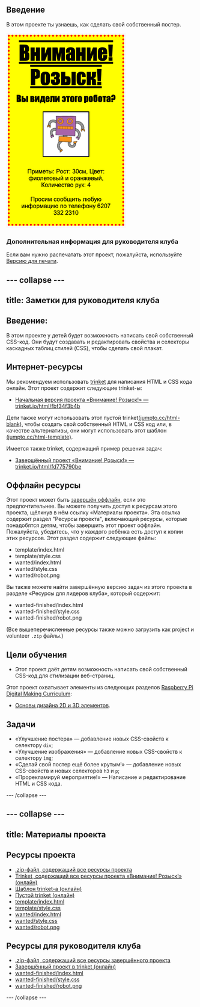 ## Введение

В этом проекте ты узнаешь, как сделать свой собственный постер.

![скриншот](images/wanted-final.png)

### Дополнительная информация для руководителя клуба

Если вам нужно распечатать этот проект, пожалуйста, используйте [Версию для печати](https://projects.raspberrypi.org/ru-RU/projects/wanted/print).

--- collapse ---
---
title: Заметки для руководителя клуба
---

## Введение:

В этом проекте у детей будет возможность написать свой собственный CSS-код. Они будут создавать и редактировать свойства и селекторы каскадных таблиц стилей (CSS), чтобы сделать свой плакат.

## Интернет-ресурсы

Мы рекомендуем использовать [trinket](https://trinket.io/) для написания HTML и CSS кода онлайн. Этот проект содержит следующие trinket-ы:

* [Начальная версия проекта «Внимание! Розыск!» — trinket.io/html/fbf34f3b4b](https://trinket.io/html/fbf34f3b4b)

Дети также могут использовать этот пустой trinket[(jumpto.cc/html-blank)](http://jumpto.cc/html-blank), чтобы создать свой собственный HTML и CSS код или, в качестве альтернативы, они могут использовать этот шаблон [(jumpto.cc/html-template)](http://jumpto.cc/html-template).

Имеется также trinket, содержащий пример решения задач:

* [Завершённый проект «Внимание! Розыск!» — trinket.io/html/fd775790be](https://trinket.io/html/fd775790be)

## Оффлайн ресурсы

Этот проект может быть [завершён оффлайн](https://www.codeclubprojects.org/en-GB/resources/webdev-working-offline/), если это предпочтительнее. Вы можете получить доступ к ресурсам этого проекта, щёлкнув в нём ссылку «Материалы проекта». Эта ссылка содержит раздел "Ресурсы проекта", включающий ресурсы, которые понадобятся детям, чтобы завершить этот проект оффлайн. Пожалуйста, убедитесь, что у каждого ребёнка есть доступ к копии этих ресурсов. Этот раздел содержит следующие файлы:

* template/index.html
* template/style.css
* wanted/index.html
* wanted/style.css
* wanted/robot.png

Вы также можете найти завершённую версию задач из этого проекта в разделе «Ресурсы для лидеров клуба», который содержит:

* wanted-finished/index.html
* wanted-finished/style.css
* wanted-finished/robot.png

(Все вышеперечисленные ресурсы также можно загрузить как project и volunteer `.zip` файлы.)

## Цели обучения

* Этот проект даёт детям возможность написать свой собственный CSS-код для стилизации веб-страниц.

Этот проект охватывает элементы из следующих разделов [Raspberry Pi Digital Making Curriculum](http://rpf.io/curriculum):

* [Основы дизайна 2D и 3D элементов](https://www.raspberrypi.org/curriculum/design/creator).

## Задачи

* «Улучшение постера» — добавление новых CSS-свойств к селектору `div`;
* «Улучшение изображения» — добавление новых CSS-свойств к селектору `img`;
* «Сделай свой постер ещё более крутым!» — добавление новых CSS-свойств и новых селекторов `h3` и `p`;
* «Прорекламируй мероприятие!» — Написание и редактирование HTML и CSS кода.

--- /collapse ---

--- collapse ---
---
title: Материалы проекта
---

## Ресурсы проекта

* [.zip-файл, содержащий все ресурсы проекта](https://rpf.io/p/ru-RU/wanted-go)
* [Trinket, содержащий все ресурсы проекта «Внимание! Розыск!» (онлайн)](https://trinket.io/html/fbf34f3b4b)
* [Шаблон trinket-а (онлайн)](http://jumpto.cc/trinket-template)
* [Пустой trinket (онлайн)](http://jumpto.cc/trinket-blank)
* [template/index.html](resources/template-index.html)
* [template/style.css](resources/template-style.css)
* [wanted/index.html](resources/wanted-index.html)
* [wanted/style.css](resources/wanted-style.css)
* [wanted/robot.png](resources/wanted-robot.png)

## Ресурсы для руководителя клуба

* [.zip-файл, содержащий все ресурсы завершённого проекта](https://rpf.io/p/ru-RU/wanted-go)
* [Завершённый проект в trinket (онлайн)](https://trinket.io/html/fd775790be)
* [wanted-finished/index.html](resources/wanted-finished-index.html)
* [wanted-finished/style.css](resources/wanted-finished-style.css)
* [wanted-finished/robot.png](resources/twanted-finished-robot.png)

--- /collapse ---